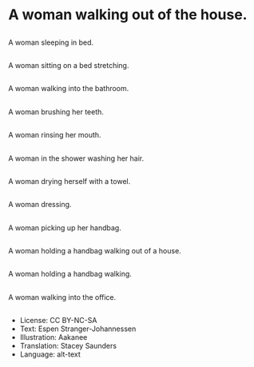 # A woman walking out of the house.

##
A woman sleeping in bed.

##
A woman sitting on a bed stretching.

##
A woman walking into the bathroom.

##
A woman brushing her teeth.

##
A woman rinsing her mouth.

##
A woman in the shower washing her hair.

##
A woman drying herself with a towel.

##
A woman dressing.

##
A woman picking up her handbag.

##
A woman holding a handbag walking out of a house.

##
A woman holding a handbag walking.

##
A woman walking into the office.

##
* License: CC BY-NC-SA
* Text: Espen Stranger-Johannessen
* Illustration: Aakanee
* Translation: Stacey Saunders
* Language: alt-text
